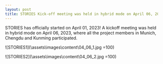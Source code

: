```yaml
---
layout: post
title: STORIES Kick-off meeting was held in hybrid mode on April 06, 2023
---
```


STORIES has officially started on April 01, 2023! A kickoff meeting was held in hybrid mode on April 06, 2023, where all the project members in Munich, Chengdu and Kunming participated.  

![STORIES1](\assets\images\content\04_06_1.jpg =100)

![STORIES2](\assets\images\content\04_06_2.jpg =100)
